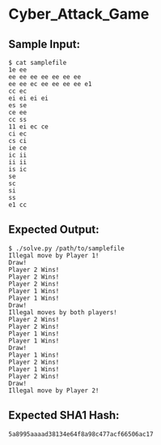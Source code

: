 # Cyber_Attack_Game

## Sample Input:

```
$ cat samplefile
1e ee
ee ee ee ee ee ee ee
ee ee ec ee ee ee ee e1
cc ec
ei ei ei ei
es se
ce ee
cc ss
11 ei ec ce
ci ec
cs ci
ie ce
ic ii
ii ii
is ic
se
sc
si
ss
e1 cc
```
## Expected Output:

```
$ ./solve.py /path/to/samplefile
Illegal move by Player 1!
Draw!
Player 2 Wins!
Player 2 Wins!
Player 2 Wins!
Player 1 Wins!
Player 1 Wins!
Draw!
Illegal moves by both players!
Player 2 Wins!
Player 2 Wins!
Player 1 Wins!
Player 1 Wins!
Draw!
Player 1 Wins!
Player 2 Wins!
Player 1 Wins!
Player 2 Wins!
Draw!
Illegal move by Player 2!
```
## Expected SHA1 Hash:

```
5a8995aaaad38134e64f8a98c477acf66506ac17
```
